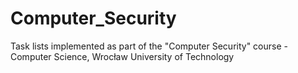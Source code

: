 # Computer_Security

Task lists implemented as part of the "Computer Security" course - Computer Science, Wrocław University of Technology 
